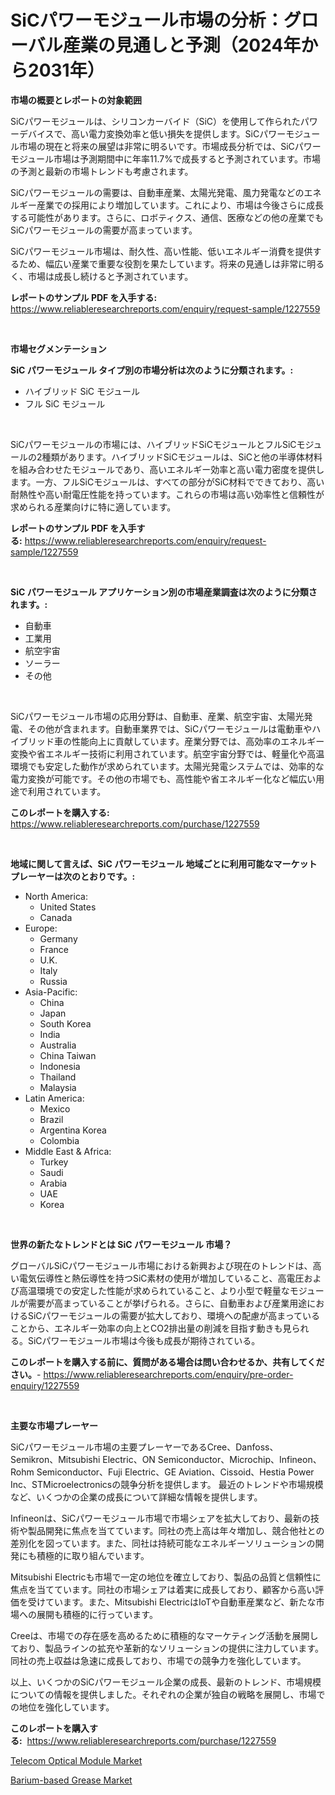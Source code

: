 <p><h1>SiCパワーモジュール市場の分析：グローバル産業の見通しと予測（2024年から2031年）</h1></p><p><strong>市場の概要とレポートの対象範囲</strong></p>
<p><p>SiCパワーモジュールは、シリコンカーバイド（SiC）を使用して作られたパワーデバイスで、高い電力変換効率と低い損失を提供します。SiCパワーモジュール市場の現在と将来の展望は非常に明るいです。市場成長分析では、SiCパワーモジュール市場は予測期間中に年率11.7%で成長すると予測されています。市場の予測と最新の市場トレンドも考慮されます。</p><p>SiCパワーモジュールの需要は、自動車産業、太陽光発電、風力発電などのエネルギー産業での採用により増加しています。これにより、市場は今後さらに成長する可能性があります。さらに、ロボティクス、通信、医療などの他の産業でもSiCパワーモジュールの需要が高まっています。</p><p>SiCパワーモジュール市場は、耐久性、高い性能、低いエネルギー消費を提供するため、幅広い産業で重要な役割を果たしています。将来の見通しは非常に明るく、市場は成長し続けると予測されています。</p></p>
<p><strong>レポートのサンプル PDF を入手する:</strong> <a href="https://www.reliableresearchreports.com/enquiry/request-sample/1227559">https://www.reliableresearchreports.com/enquiry/request-sample/1227559</a></p>
<p>&nbsp;</p>
<p><strong>市場セグメンテーション</strong></p>
<p><strong>SiC パワーモジュール タイプ別の市場分析は次のように分類されます。:</strong></p>
<p><ul><li>ハイブリッド SiC モジュール</li><li>フル SiC モジュール</li></ul></p>
<p>&nbsp;</p>
<p><p>SiCパワーモジュールの市場には、ハイブリッドSiCモジュールとフルSiCモジュールの2種類があります。ハイブリッドSiCモジュールは、SiCと他の半導体材料を組み合わせたモジュールであり、高いエネルギー効率と高い電力密度を提供します。一方、フルSiCモジュールは、すべての部分がSiC材料でできており、高い耐熱性や高い耐電圧性能を持っています。これらの市場は高い効率性と信頼性が求められる産業向けに特に適しています。</p></p>
<p><strong>レポートのサンプル PDF を入手する:</strong>&nbsp;<a href="https://www.reliableresearchreports.com/enquiry/request-sample/1227559">https://www.reliableresearchreports.com/enquiry/request-sample/1227559</a></p>
<p>&nbsp;</p>
<p><strong> SiC パワーモジュール アプリケーション別の市場産業調査は次のように分類されます。:</strong></p>
<p><ul><li>自動車</li><li>工業用</li><li>航空宇宙</li><li>ソーラー</li><li>その他</li></ul></p>
<p>&nbsp;</p>
<p><p>SiCパワーモジュール市場の応用分野は、自動車、産業、航空宇宙、太陽光発電、その他が含まれます。自動車業界では、SiCパワーモジュールは電動車やハイブリッド車の性能向上に貢献しています。産業分野では、高効率のエネルギー変換や省エネルギー技術に利用されています。航空宇宙分野では、軽量化や高温環境でも安定した動作が求められています。太陽光発電システムでは、効率的な電力変換が可能です。その他の市場でも、高性能や省エネルギー化など幅広い用途で利用されています。</p></p>
<p><strong>このレポートを購入する:</strong>&nbsp; <a href="https://www.reliableresearchreports.com/purchase/1227559">https://www.reliableresearchreports.com/purchase/1227559</a></p>
<p>&nbsp;</p>
<p><strong>地域に関して言えば、SiC パワーモジュール 地域ごとに利用可能なマーケットプレーヤーは次のとおりです。:</strong></p>
<p><ul>
    <li>
        North America:
        <ul>
            <li>United States</li>
            <li>Canada</li>
        </ul>
    </li>
    <li>
        Europe:
        <ul>
            <li>Germany</li>
            <li>France</li>
            <li>U.K.</li>
            <li>Italy</li>
            <li>Russia</li>
        </ul>
    </li>
    <li>
        Asia-Pacific:
        <ul>
            <li>China</li>
            <li>Japan</li>
            <li>South Korea</li>
            <li>India</li>
            <li>Australia</li>
            <li>China Taiwan</li>
            <li>Indonesia</li>
            <li>Thailand</li>
            <li>Malaysia</li>
        </ul>
    </li>
    <li>
        Latin America:
        <ul>
            <li>Mexico</li>
            <li>Brazil</li>
            <li>Argentina Korea</li>
            <li>Colombia</li>
        </ul>
    </li>
    <li>
        Middle East & Africa:
        <ul>
            <li>Turkey</li>
            <li>Saudi</li>
            <li>Arabia</li>
            <li>UAE</li>
            <li>Korea</li>
        </ul>
    </li>
    </ul></p>
<p>&nbsp;</p>
<p><strong>世界の新たなトレンドとは SiC パワーモジュール 市場？</strong></p>
<p><p>グローバルSiCパワーモジュール市場における新興および現在のトレンドは、高い電気伝導性と熱伝導性を持つSiC素材の使用が増加していること、高電圧および高温環境での安定した性能が求められていること、より小型で軽量なモジュールが需要が高まっていることが挙げられる。さらに、自動車および産業用途におけるSiCパワーモジュールの需要が拡大しており、環境への配慮が高まっていることから、エネルギー効率の向上とCO2排出量の削減を目指す動きも見られる。SiCパワーモジュール市場は今後も成長が期待されている。</p></p>
<p><strong>このレポートを購入する前に、質問がある場合は問い合わせるか、共有してください。</strong>- <a href="https://www.reliableresearchreports.com/enquiry/pre-order-enquiry/1227559">https://www.reliableresearchreports.com/enquiry/pre-order-enquiry/1227559</a></p>
<p>&nbsp;</p>
<p><strong>主要な市場プレーヤー</strong></p>
<p><p>SiCパワーモジュール市場の主要プレーヤーであるCree、Danfoss、Semikron、Mitsubishi Electric、ON Semiconductor、Microchip、Infineon、Rohm Semiconductor、Fuji Electric、GE Aviation、Cissoid、Hestia Power Inc、STMicroelectronicsの競争分析を提供します。 最近のトレンドや市場規模など、いくつかの企業の成長について詳細な情報を提供します。</p><p>Infineonは、SiCパワーモジュール市場で市場シェアを拡大しており、最新の技術や製品開発に焦点を当てています。同社の売上高は年々増加し、競合他社との差別化を図っています。また、同社は持続可能なエネルギーソリューションの開発にも積極的に取り組んでいます。</p><p>Mitsubishi Electricも市場で一定の地位を確立しており、製品の品質と信頼性に焦点を当てています。同社の市場シェアは着実に成長しており、顧客から高い評価を受けています。また、Mitsubishi ElectricはIoTや自動車産業など、新たな市場への展開も積極的に行っています。</p><p>Creeは、市場での存在感を高めるために積極的なマーケティング活動を展開しており、製品ラインの拡充や革新的なソリューションの提供に注力しています。同社の売上収益は急速に成長しており、市場での競争力を強化しています。</p><p>以上、いくつかのSiCパワーモジュール企業の成長、最新のトレンド、市場規模についての情報を提供しました。それぞれの企業が独自の戦略を展開し、市場での地位を強化しています。</p></p>
<p><strong>このレポートを購入する:</strong>&nbsp;&nbsp;<a href="https://www.reliableresearchreports.com/purchase/1227559">https://www.reliableresearchreports.com/purchase/1227559</a></p>
<p><p><a href="https://butternut-bug-553.notion.site/Decoding-the-Telecom-Optical-Module-Market-A-Deep-Dive-into-the-Latest-Market-Trends-Market-Segmen-c7778e7faaa44a69b62526188862f8dd">Telecom Optical Module Market</a></p><p><a href="https://github.com/Glendatilghmankmgz0rbhwpy/Market-Research-Report-List-1/blob/main/barium-based-grease-market.md">Barium-based Grease Market</a></p></p>